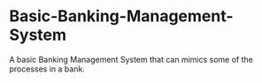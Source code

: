 # Basic-Banking-Management-System
A basic Banking Management System that can mimics some of the processes in a bank.
